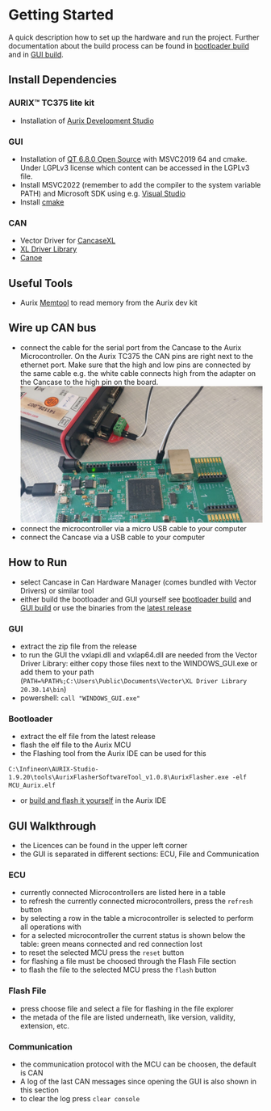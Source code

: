 # Getting Started

A quick description how to set up the hardware and run the project.
Further documentation about the build process can be found in [bootloader build](../MCU_Aurix/Readme.md) and in [GUI build](../WINDOWS_GUI/Readme.md).

## Install Dependencies

### AURIX&trade; TC375 lite kit
* Installation of [Aurix Development Studio](https://www.infineon.com/cms/en/product/promopages/aurix-development-studio/)


### GUI
* Installation of [QT 6.8.0 Open Source](https://www.qt.io/download-qt-installer-oss) with MSVC2019 64 and cmake. Under LGPLv3 license which content can be accessed in the LGPLv3 file.
* Install MSVC2022 (remember to add the compiler to the system variable PATH) and Microsoft SDK using e.g. [Visual Studio](https://visualstudio.microsoft.com/) 
* Install [cmake](https://cmake.org/)

### CAN

- Vector Driver for [CancaseXL](https://www.vector.com/us/en/download/vector-driver-setup-for-windows-10-and-11/)
- [XL Driver Library](https://www.vector.com/us/en/download/xl-driver-library-203014/)
- [Canoe](https://www.vector.com/de/de/download/canoe-full-installer-14-sp3-windows/)

## Useful Tools

- Aurix [Memtool](https://softwaretools.infineon.com/tools/com.ifx.tb.tool.infineonmemtool) to read memory from the Aurix dev kit


## Wire up CAN bus

- connect the cable for the serial port from the Cancase to the Aurix Microcontroller. On the Aurix TC375 the CAN pins are right next to the ethernet port. Make sure that the high and low pins are connected by the same cable e.g. the white cable connects high from the adapter on the Cancase to the high pin on the board.
![image](./images/can_cables.jpeg "CAN cables")
- connect the microcontroller via a micro USB cable to your computer
- connect the Cancase via a USB cable to your computer

## How to Run

- select Cancase in Can Hardware Manager (comes bundled with Vector Drivers) or similar tool
- either build the bootloader and GUI yourself see [bootloader build](../MCU_Aurix/Readme.md) and [GUI build](../WINDOWS_GUI/Readme.md) or use the binaries from the [latest release](https://github.com/amosproj/amos2024ss07-updating-flash-boot-loader/releases/latest)

### GUI
- extract the zip file from the release
- to run the GUI the vxlapi.dll and vxlap64.dll are needed from the Vector Driver Library: either copy those files next to the WINDOWS_GUI.exe or add them to your path (`PATH=%PATH%;C:\Users\Public\Documents\Vector\XL Driver Library 20.30.14\bin`)
- powershell: `call "WINDOWS_GUI.exe"`

### Bootloader

- extract the elf file from the latest release
- flash the elf file to the Aurix MCU
- the Flashing tool from the Aurix IDE can be used for this
```
C:\Infineon\AURIX-Studio-1.9.20\tools\AurixFlasherSoftwareTool_v1.0.8\AurixFlasher.exe -elf MCU_Aurix.elf
```
- or [build and flash it yourself](../MCU_Aurix/Readme.md) in the Aurix IDE

## GUI Walkthrough

- the Licences can be found in the upper left corner
- the GUI is separated in different sections: ECU, File and Communication

### ECU

- currently connected Microcontrollers are listed here in a table
- to refresh the currently connected microcontrollers, press the `refresh` button
- by selecting a row in the table a microcontroller is selected to perform all operations with
- for a selected microcontroller the current status is shown below the table: green means connected and red connection lost
- to reset the selected MCU press the `reset` button
- for flashing a file must be choosed through the Flash File section
- to flash the file to the selected MCU press the `flash` button

### Flash File

- press choose file and select a file for flashing in the file explorer
- the metada of the file are listed underneath, like version, validity, extension, etc.

### Communication

- the communication protocol with the MCU can be choosen, the default is CAN
- A log of the last CAN messages since opening the GUI is also shown in this section
- to clear the log press `clear console`